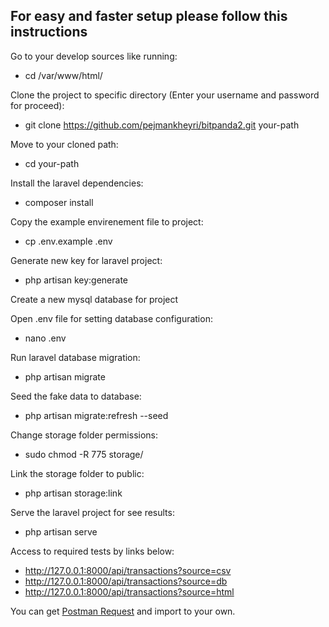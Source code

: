 ## For easy and faster setup please follow this instructions

Go to your develop sources like running:
- cd /var/www/html/

Clone the project to specific directory (Enter your username and password for proceed):
- git clone https://github.com/pejmankheyri/bitpanda2.git your-path

Move to your cloned path:
- cd your-path

Install the laravel dependencies:
- composer install

Copy the example envirenement file to project:
- cp .env.example .env

Generate new key for laravel project:
- php artisan key:generate

Create a new mysql database for project

Open .env file for setting database configuration:
- nano .env

Run laravel database migration:
- php artisan migrate

Seed the fake data to database:
- php artisan migrate:refresh --seed

Change storage folder permissions:
- sudo chmod -R 775 storage/

Link the storage folder to public:
- php artisan storage:link

Serve the laravel project for see results:
- php artisan serve

Access to required tests by links below:
- http://127.0.0.1:8000/api/transactions?source=csv
- http://127.0.0.1:8000/api/transactions?source=db
- http://127.0.0.1:8000/api/transactions?source=html

You can get [Postman Request](https://drive.google.com/file/d/1jlwCmpQiI90CHAtoQgUKfmoTbc4EDcb9/view?usp=sharing) and import to your own.

